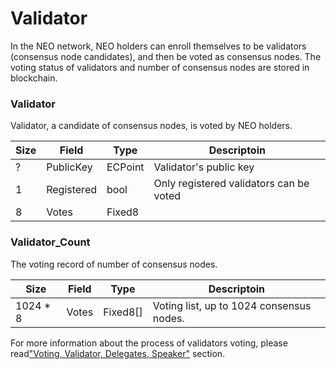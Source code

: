# Validator

In the NEO network, NEO holders can enroll themselves to be validators (consensus node candidates), and then be voted as consensus nodes. The voting status of validators and number of consensus nodes are stored in blockchain.

### Validator

Validator, a candidate of consensus nodes, is voted by NEO holders.

| Size | Field      | Type    | Descriptoin                             |
| ---- | ---------- | ------- | --------------------------------------- |
| ?    | PublicKey  | ECPoint | Validator's public key                  |
| 1    | Registered | bool    | Only registered validators can be voted |
| 8    | Votes      | Fixed8  |                                         |


### Validator_Count

The voting record of number of consensus nodes.

| Size     | Field | Type     | Descriptoin                              |
| -------- | ----- | -------- | ---------------------------------------- |
| 1024 * 8 | Votes | Fixed8[] | Voting list, up to 1024 consensus nodes. |

For more information about the process of validators voting, please read["Voting, Validator, Delegates, Speaker"](../../consensus/vote_validator.md) section.
